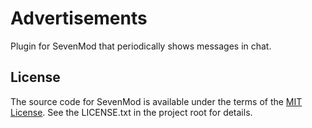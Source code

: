# Advertisements

Plugin for SevenMod that periodically shows messages in chat.

## License

The source code for SevenMod is available under the terms of the [MIT License](https://github.com/stevotvr/sevenmod/blob/master/LICENSE.txt).
See the LICENSE.txt in the project root for details.